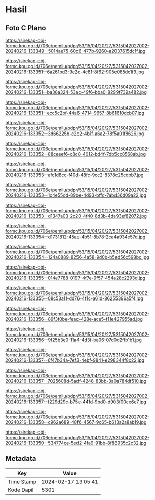 # Hasil

## Foto C Plano

https://sirekap-obj-formc.kpu.go.id/706e/pemilu/pdpr/53/15/04/20/27/5315042027002-20240216-133349--5014ae75-60c6-477b-9260-a2037615dc1f.jpg

https://sirekap-obj-formc.kpu.go.id/706e/pemilu/pdpr/53/15/04/20/27/5315042027002-20240216-133351--6a261bd3-9e2c-4c81-8f62-905e085dc1f9.jpg

https://sirekap-obj-formc.kpu.go.id/706e/pemilu/pdpr/53/15/04/20/27/5315042027002-20240216-133351--ba38a324-53ac-49f6-bba0-8299f739a482.jpg

https://sirekap-obj-formc.kpu.go.id/706e/pemilu/pdpr/53/15/04/20/27/5315042027002-20240216-133351--ecc5c2bf-44a6-4714-9657-8b61610dcb07.jpg

https://sirekap-obj-formc.kpu.go.id/706e/pemilu/pdpr/53/15/04/20/27/5315042027002-20240216-133352--3d66225b-c2c2-4b1f-a6a2-78f5a01f8626.jpg

https://sirekap-obj-formc.kpu.go.id/706e/pemilu/pdpr/53/15/04/20/27/5315042027002-20240216-133352--88ceeef6-c8c8-4012-bd4f-7db5cc8568ab.jpg

https://sirekap-obj-formc.kpu.go.id/706e/pemilu/pdpr/53/15/04/20/27/5315042027002-20240216-133353--afc1d8cc-f40d-48fc-9cc2-8378c25cdbb7.jpg

https://sirekap-obj-formc.kpu.go.id/706e/pemilu/pdpr/53/15/04/20/27/5315042027002-20240216-133353--1c4e55dd-89be-4d93-bffd-7abd36d09a22.jpg

https://sirekap-obj-formc.kpu.go.id/706e/pemilu/pdpr/53/15/04/20/27/5315042027002-20240216-133353--d1347a03-2c20-4f40-8d3b-4da93ef82072.jpg

https://sirekap-obj-formc.kpu.go.id/706e/pemilu/pdpr/53/15/04/20/27/5315042027002-20240216-133354--d1731812-45ae-4b51-8b78-2ca4a934e57d.jpg

https://sirekap-obj-formc.kpu.go.id/706e/pemilu/pdpr/53/15/04/20/27/5315042027002-20240216-133354--124a0889-8256-4a58-9d0b-b5ed56c598bc.jpg

https://sirekap-obj-formc.kpu.go.id/706e/pemilu/pdpr/53/15/04/20/27/5315042027002-20240216-133355--014e7788-0197-4f7e-9f57-454a28c2293d.jpg

https://sirekap-obj-formc.kpu.go.id/706e/pemilu/pdpr/53/15/04/20/27/5315042027002-20240216-133355--08c53a11-dd76-4f1c-a61d-86255396a5f4.jpg

https://sirekap-obj-formc.kpu.go.id/706e/pemilu/pdpr/53/15/04/20/27/5315042027002-20240216-133356--89f3f0be-feac-428e-ace5-f11e427955ad.jpg

https://sirekap-obj-formc.kpu.go.id/706e/pemilu/pdpr/53/15/04/20/27/5315042027002-20240216-133356--9f25b3e0-11a4-4d3f-ba06-07d0d2ffb1b1.jpg

https://sirekap-obj-formc.kpu.go.id/706e/pemilu/pdpr/53/15/04/20/27/5315042027002-20240216-133357--6f47b34a-7ef3-4ebf-9841-e298344f8c22.jpg

https://sirekap-obj-formc.kpu.go.id/706e/pemilu/pdpr/53/15/04/20/27/5315042027002-20240216-133357--7025608d-5adf-4248-83bb-3a0a784df510.jpg

https://sirekap-obj-formc.kpu.go.id/706e/pemilu/pdpr/53/15/04/20/27/5315042027002-20240216-133357--f229d29c-b75e-441d-9bd0-d903f00ce6e7.jpg

https://sirekap-obj-formc.kpu.go.id/706e/pemilu/pdpr/53/15/04/20/27/5315042027002-20240216-133358--c962a689-48f6-4567-9c65-b613a2a8ab19.jpg

https://sirekap-obj-formc.kpu.go.id/706e/pemilu/pdpr/53/15/04/20/27/5315042027002-20240216-133350--534774ce-5ed2-4fa9-91bb-8f88935c2c32.jpg


## Metadata

| Key        | Value               |
| ---------- | ------------------- |
| Time Stamp | 2024-02-17 13:05:41 |
| Kode Dapil | 5301                |



